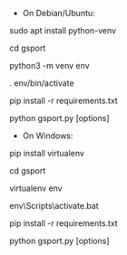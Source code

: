 - On Debian/Ubuntu:

sudo apt install python-venv

cd gsport

python3 -m venv env

. env/bin/activate

pip install -r requirements.txt

python gsport.py [options]

- On Windows:

pip install virtualenv

cd gsport

virtualenv env

env\Scripts\activate.bat

pip install -r requirements.txt

python gsport.py [options]
